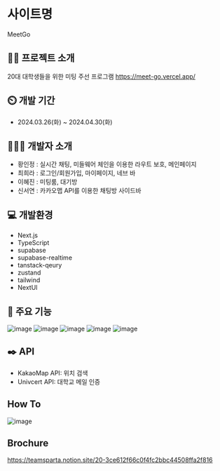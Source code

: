 # 사이트명

MeetGo

## 👩‍💻 프로젝트 소개

20대 대학생들을 위한 미팅 주선 프로그램
https://meet-go.vercel.app/

## ⏲️ 개발 기간

- 2024.03.26(화) ~ 2024.04.30(화)

## 🧑‍🤝‍🧑 개발자 소개

- 황인정 : 실시간 채팅, 미들웨어 체인을 이용한 라우트 보호, 메인페이지
- 최희라 : 로그인/회원가입, 마이페이지, 네브 바
- 이혜진 : 미팅룸, 대기방
- 신서연 : 카카오맵 API를 이용한 채팅방 사이드바

## 💻 개발환경

- Next.js
- TypeScript
- supabase
- supabase-realtime
- tanstack-qeury
- zustand
- tailwind
- NextUI

## 📌 주요 기능

![image](https://github.com/Team-MeetGo/MeetGO/assets/154481757/e19a9e7e-f7d5-4993-9d43-476016144c77)
![image](https://github.com/Team-MeetGo/MeetGO/assets/131341172/7852996f-a8d5-421d-832b-34948d8ebe81)
![image](https://github.com/Team-MeetGo/MeetGO/assets/131341172/fd0b06e1-1af0-4008-9d01-5db37471c264)
![image](https://github.com/Team-MeetGo/MeetGO/assets/131341172/cc9ec50a-4659-4e0e-b969-36208bb46b34)
![image](https://github.com/Team-MeetGo/MeetGO/assets/154481757/0d4bf50d-c183-46fb-9282-ad37a875b4f4)

## ✒️ API

- KakaoMap API: 위치 검색
- Univcert API: 대학교 메일 인증

## How To

![image](https://github.com/Team-MeetGo/MeetGO/assets/154481757/d7210705-9b56-45d9-8a9c-2d72b6e9c3ee)

## Brochure

https://teamsparta.notion.site/20-3ce612f66c0f4fc2bbc44508ffa2f816
